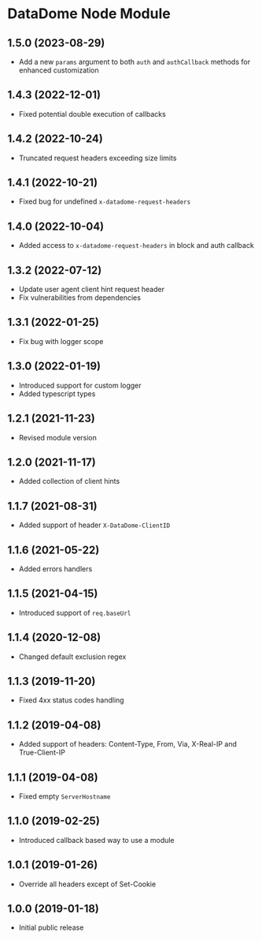 # DataDome Node Module

## 1.5.0 (2023-08-29)

* Add a new `params` argument to both `auth` and `authCallback` methods for enhanced customization

## 1.4.3 (2022-12-01)

* Fixed potential double execution of callbacks

## 1.4.2 (2022-10-24)

* Truncated request headers exceeding size limits

## 1.4.1 (2022-10-21)

* Fixed bug for undefined `x-datadome-request-headers`

## 1.4.0 (2022-10-04)

* Added access to `x-datadome-request-headers` in block and auth callback

## 1.3.2 (2022-07-12)

* Update user agent client hint request header
* Fix vulnerabilities from dependencies

## 1.3.1 (2022-01-25)

 * Fix bug with logger scope

## 1.3.0 (2022-01-19)

 * Introduced support for custom logger
 * Added typescript types
 
## 1.2.1 (2021-11-23)

 * Revised module version

## 1.2.0 (2021-11-17)

 * Added collection of client hints

## 1.1.7 (2021-08-31)

 * Added support of header `X-DataDome-ClientID`

## 1.1.6 (2021-05-22)

 * Added errors handlers

## 1.1.5 (2021-04-15)

 * Introduced support of `req.baseUrl`

## 1.1.4 (2020-12-08)

 * Changed default exclusion regex

## 1.1.3 (2019-11-20)

 * Fixed 4xx status codes handling

## 1.1.2 (2019-04-08)

 * Added support of headers: Content-Type, From, Via, X-Real-IP and True-Client-IP

## 1.1.1 (2019-04-08)

 * Fixed empty `ServerHostname`

## 1.1.0 (2019-02-25)

 * Introduced callback based way to use a module

## 1.0.1 (2019-01-26)

 * Override all headers except of Set-Cookie

## 1.0.0 (2019-01-18)

 * Initial public release
